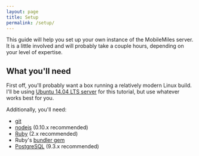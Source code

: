 ```yaml
---
layout: page
title: Setup
permalink: /setup/
---
```


This guide will help you set up your own instance of the MobileMiles server. It is a little involved and will probably take a couple hours, depending on your level of expertise.

What you'll need
----------------

First off, you'll probably want a box running a relatively modern Linux build. I'll be using [Ubuntu 14.04 LTS server](http://www.ubuntu.com/download/server) for this tutorial, but use whatever works best for you.

Additionally, you'll need:

- [git](http://www.git-scm.com/)
- [nodejs](http://nodejs.org/) (0.10.x recommended)
- [Ruby](https://www.ruby-lang.org/en/) (2.x recommended)
- Ruby's [bundler gem](http://bundler.io/)
- [PostgreSQL](http://www.postgresql.org/) (9.3.x recommended)
